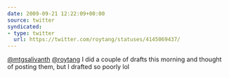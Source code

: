 ```yaml
---
date: 2009-09-21 12:22:09+00:00
source: twitter
syndicated:
- type: twitter
  url: https://twitter.com/roytang/statuses/4145069437/
---
```


[@mtgsalivanth](https://twitter.com/mtgsalivanth/) [@roytang](https://twitter.com/roytang/) I did a couple of drafts this morning and thought of posting them, but I drafted so poorly lol